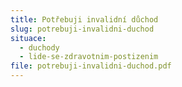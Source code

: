 ```yaml
---
title: Potřebuji invalidní důchod
slug: potrebuji-invalidni-duchod
situace:
  - duchody
  - lide-se-zdravotnim-postizenim
file: potrebuji-invalidni-duchod.pdf
---
```

